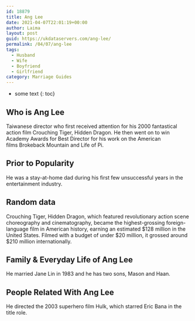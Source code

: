 ```yaml
---
id: 18879
title: Ang Lee
date: 2021-04-07T22:01:19+00:00
author: Laima
layout: post
guid: https://ukdataservers.com/ang-lee/
permalink: /04/07/ang-lee
tags:
  - Husband
  - Wife
  - Boyfriend
  - Girlfriend
category: Marriage Guides
---
```


* some text
{: toc}


## Who is Ang Lee
                  
                  
                  
Taiwanese director who first received attention for his 2000 fantastical action film Crouching Tiger, Hidden Dragon. He then went on to win Academy Awards for Best Director for his work on the American films Brokeback Mountain and Life of Pi.
                  
              
            
              
            
                
                
                
## Prior to Popularity
                  
                  
                  
He was a stay-at-home dad during his first few unsuccessful years in the entertainment industry.
                  
              
            
              
            
                
                
                
## Random data
                  
                  
                  
Crouching Tiger, Hidden Dragon, which featured revolutionary action scene choreography and cinematography, became the highest-grossing foreign-language film in American history, earning an estimated $128 million in the United States. Filmed with a budget of under $20 million, it grossed around $210 million internationally.
                  
              
            
              
            
                
                
                
## Family & Everyday Life of Ang Lee
                  
                  
                  
He married Jane Lin in 1983 and he has two sons, Mason and Haan.
                  
              
            
              
            
                
                
                
## People Related With Ang Lee
                  
                  
                  
He directed the 2003 superhero film Hulk, which starred Eric Bana in the title role.
                  
              
            
              
            
                
              
            
              
              
            
            
              
            
          
          
          